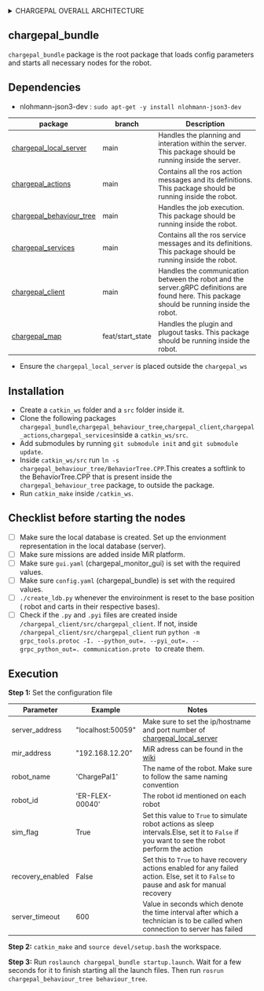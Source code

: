 <details><summary>CHARGEPAL OVERALL ARCHITECTURE</summary>

Imagine a parking lot where we have a ChargePal server, also called the local server, that manages a set of robots and battery carts. First, we create a map of the ChargePal operational space. To avoid directly interacting with the cars, we use Adapter Stations (ADS) and mark their positions.

After determining the number of robots and battery carts to be used, we mark the positions of the Robot Base Stations (RBS), Battery Waiting Stations (BWS), and Battery Charging Stations (BCS). Each robot and battery cart is assigned to their respective stations (RBS and BWS). The number of robots, battery carts, RBS, BWS, BCS, and ADS is manually set on the server as environment information. The map with all station positions is then provided to all the robots. 

The system allows multiple robots and battery carts to communicate with the server, making them act as separate clients. 

ChargePal includes the following components: 

- Robot 
- Battery/Cart 
- Local Server 
- Android/iOS App
The image below shows a high-level architecture of the various ChargePal components

![Dependencies](images/system_architecture.png)
 
The internal components inside the robot and battery are described below. 

- **Chargepal Actions**  

This module defines the ROS actions that can be performed by the robot and encapsulates its server. These actions involve interactions with other components or executing specific robot related tasks.  

 

- **Chargepal Services**  

This module defines the ROS services that can be performed by the robot and encapsulates its server. These services could include API endpoints or utilities that support the core functionalities of the robot.  

 

- **Chargepal Client**  

This represents the gRPC client-side interface present in the robot that interacts with the server.  

 

- **Chargepal Behaviour Tree**  

This component implements a behavior tree, which is a model used to control the decision-making process within the robot. It helps in managing complex behaviors by breaking them down into simpler, reusable components.  

 

- **Chargepal Manipulation**  

This module handles the manipulation tasks within the robot. 

 

- **RDB (Robot Database)** 

This represents a sqlite3 database present inside the robot. It is a replica of the LDB (Local Database) on the server. The RDB is updated at 1Hz with the values from LDB. 

 

- **RDBC (Robot Database Copy)**  

This is another sqlite3 database present inside the robot, specifically tailored and dedicated to storing data relevant to the robot and its ongoing operations. 

 

- **Planner**  

The planner module is responsible for planning jobs for the robots. The planner is present inside the server. It interacts with the databases present inside the server to know the latest state of the environment. 

 

- **PDB (Planning Database)**  

This sqlite3 database supports the planner module by storing data related to planning tasks. It includes tables for schedules, resources, constraints, and other planning-related information.  

- **LDB (Local Database)**  
This sqlite3 database is present inside the server and holds information on the current state of all the robots and carts, the environment representation and orders. Information from every RDBC from a robot is pushed to LDB when robot performs an action. 


- **CDB (Chargepal Database)**  
This mysql database is present inside the server. This acts as the main database to which the battery and user app communicates to.
</details>

## chargepal_bundle
`chargepal_bundle` package is the root package that loads config parameters and starts all necessary nodes for the robot.  

## Dependencies
- nlohmann-json3-dev : `sudo apt-get -y install nlohmann-json3-dev`

| package | branch |Description|
| ------ | ------ |------ |
|   [chargepal_local_server](https://git.ni.dfki.de/chargepal/system-integration/server-packages/chargepal_local_server)      |   main     |Handles the planning and interation within the server. This package should be running inside the server.|
|[chargepal_actions](https://git.ni.dfki.de/chargepal/system-integration/robot-packages/chargepal_actions)    |   main     | Contains all the ros action messages and its definitions. This package should be running inside the robot.|
|    [chargepal_behaviour_tree](https://git.ni.dfki.de/chargepal/system-integration/robot-packages/chargepal_behaviour_tree)    |    main    | Handles the job execution. This package should be running inside the robot.|
|    [chargepal_services](https://git.ni.dfki.de/chargepal/system-integration/robot-packages/chargepal_services)    |    main    |Contains all the ros service messages and its definitions. This package should be running inside the robot.|
| [chargepal_client](https://git.ni.dfki.de/chargepal/system-integration/robot-packages/chargepal_client) | main| Handles the communication between the robot and the server.gRPC definitions are found here. This package should be running inside the robot.|
| [chargepal_map](https://git.ni.dfki.de/chargepal/manipulation/chargepal_map/-/tree/feat/start_state?ref_type=heads) | feat/start_state| Handles the plugin and plugout tasks. This package should be running inside the robot.|

- Ensure the `chargepal_local_server` is placed outside the `chargepal_ws`

## Installation
- Create a `catkin_ws` folder and a `src` folder inside it.
- Clone the following packages `chargepal_bundle`,`chargepal_behaviour_tree`,`chargepal_client`,`chargepal_actions`,`chargepal_services`inside a `catkin_ws/src`.
- Add submodules by running `git submodule init` and `git submodule update`. 
- Inside `catkin_ws/src` run `ln -s chargepal_behaviour_tree/BehaviorTree.CPP`.This creates a softlink to the BehaviorTree.CPP that is present inside the `chargepal_behaviour_tree` package, to outside the package.
- Run `catkin_make` inside `/catkin_ws`.
 
## Checklist before starting the nodes
- [ ] Make sure the local database is created. Set up the envionment representation in the local database (server). 
- [ ] Make sure missions are added inside MiR platform.
- [ ] Make sure `gui.yaml` (chargepal_monitor_gui) is set with the required values. 
- [ ] Make sure `config.yaml` (chargepal_bundle) is set with the required values. 
- [ ] `./create_ldb.py` whenever the enviroinment is reset to the base position ( robot and carts in their respective bases).
- [ ] Check if the `.py` and `.pyi` files are created inside `/chargepal_client/src/chargepal_client`. If not, inside `/chargepal_client/src/chargepal_client` run `python -m grpc_tools.protoc -I. --python_out=. --pyi_out=. --grpc_python_out=. communication.proto ` to create them.

## Execution

**Step 1:** Set the configuration file

| Parameter | Example |Notes |
| ------ | ------ |------ |
|  server_address      |   "localhost:50059"     |Make sure to set the ip/hostname and port number of [chargepal_local_server](https://git.ni.dfki.de/chargepal/system-integration/server-packages/chargepal_local_server/-/blame/main/src/chargepal_local_server/server.py?ref_type=heads#L118)|
|     mir_address   | "192.168.12.20"       | MiR adress can be found in the [wiki](https://git.ni.dfki.de/chargepal/chargepal_wiki/-/wikis/Documentation/onboard-devices-and-network)|
|     robot_name   | 'ChargePal1'       |The name of the robot. Make sure to follow the same naming convention|
|     robot_id   | 'ER-FLEX-00040'     |The robot id mentioned on each robot|
|     sim_flag   | True      |Set this value to `True` to simulate robot actions as sleep intervals.Else, set it to `False` if you want to see the robot perform the action|
|     recovery_enabled   | False       |Set this to `True` to have recovery actions enabled for any failed action. Else, set it to `False` to pause and ask for manual recovery|
|     server_timeout   | 600       | Value in seconds which denote the time interval after which a technician is to be called when connection to server has failed|


**Step 2:** `catkin_make` and `source devel/setup.bash` the workspace.

**Step 3:** Run `roslaunch chargepal_bundle startup.launch`. Wait for a few seconds for it to finish starting all the launch files. Then run `rosrun chargepal_behaviour_tree behaviour_tree`.
